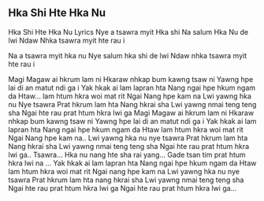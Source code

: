 ## Hka Shi Hte Hka Nu

Hka Shi Hte Hka Nu Lyrics
Nye a tsawra myit Hka shi
Na salum Hka Nu de lwi
Ndaw Nhka tsawra myit hte rau i

Na a tsawra myit hka nu
Nye salum hka shi de lwi
Ndaw nhka tsawra myit hte rau i

Magi Magaw ai hkrum lam ni
Hkaraw nhkap bum kawng tsaw ni
Yawng hpe lai di an matut ndi ga i
Yak hkak ai lam lapran hta
Nang ngai hpe hkum ngam da
Htaw… lam htum hkra woi mat rit
Ngai Nang hpe kam na Lwi yawng
hka nu Nye tsawra Prat hkrum lam hta
Nang hkrai sha Lwi yawng nmai
teng teng sha Ngai hte rau prat htum hkra lwi ga
Magi Magaw ai hkrum lam ni
Hkaraw nhkap bum kawng tsaw ni
Yawng hpe lai di an matut ndi ga i
Yak hkak ai lam lapran hta
Nang ngai hpe hkum ngam da
Htaw lam htum hkra woi mat rit
Ngai Nang hpe kam na..
Lwi yawng hka nu nye tsawra
Prat hkrum lam hta Nang hkrai sha
Lwi yawng nmai teng teng sha
Ngai hte rau prat htum hkra lwi ga.. Tsawra…
Hka nu nang hte sha rai yang…
Gade tsan tim prat htum hkra lwi na …
Yak hkak ai lam lapran hta
Nang ngai hpe hkum ngam da
Htaw lam htum hkra woi mat rit
Ngai nang hpe kam na
Lwi yawng hka nu nye tsawra
Prat hkrum lam hta nang hkrai sha
Lwi yawng nmai teng
teng sha Ngai hte rau prat htum hkra lwi ga
Ngai hte rau prat htum hkra lwi ga…
